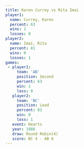```yaml
---
title: Karen Currey vs Rita Imai
player1:             
  name: Currey, Karen
  percent: 63        
  wins: 1            
  losses: 0          
player2:             
  name: Imai, Rita   
  percent: 81        
  wins: 0            
  losses: 1          
games:
 - player1:          
     team: 'AB'      
     position: Second
     percent: 63     
     win: 1          
     loss: 0         
   player2:        
     team: 'BC'    
     position: Lead
     percent: 81   
     win: 0        
     loss: 1       
   event: Hearts       
   year: 1986          
   draw: Round Robin(4)
   score: BC 4 - AB 6  
---
```

